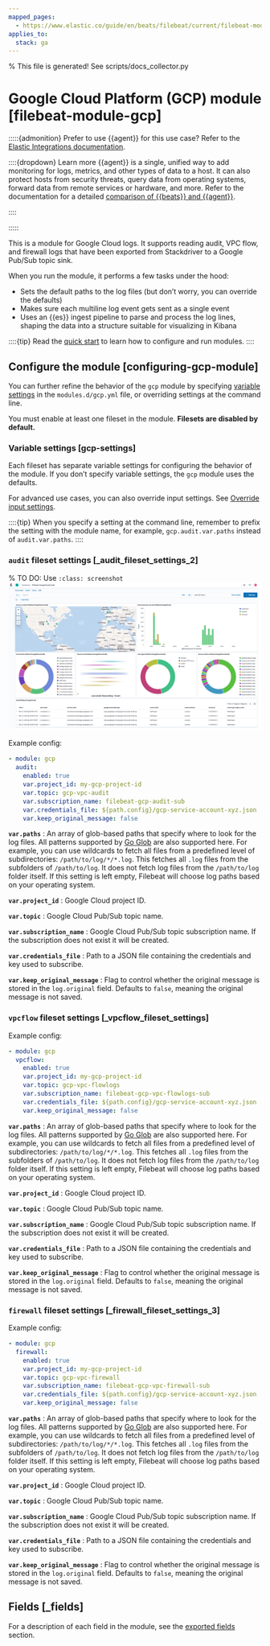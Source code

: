 ```yaml
---
mapped_pages:
  - https://www.elastic.co/guide/en/beats/filebeat/current/filebeat-module-gcp.html
applies_to:
  stack: ga
---
```


% This file is generated! See scripts/docs_collector.py

# Google Cloud Platform (GCP) module [filebeat-module-gcp]

:::::{admonition} Prefer to use {{agent}} for this use case?
Refer to the [Elastic Integrations documentation](integration-docs://reference/gcp/index.md).

::::{dropdown} Learn more
{{agent}} is a single, unified way to add monitoring for logs, metrics, and other types of data to a host. It can also protect hosts from security threats, query data from operating systems, forward data from remote services or hardware, and more. Refer to the documentation for a detailed [comparison of {{beats}} and {{agent}}](docs-content://reference/fleet/index.md).

::::


:::::


This is a module for Google Cloud logs. It supports reading audit, VPC flow, and firewall logs that have been exported from Stackdriver to a Google Pub/Sub topic sink.

When you run the module, it performs a few tasks under the hood:

* Sets the default paths to the log files (but don’t worry, you can override the defaults)
* Makes sure each multiline log event gets sent as a single event
* Uses an {{es}} ingest pipeline to parse and process the log lines, shaping the data into a structure suitable for visualizing in Kibana

::::{tip}
Read the [quick start](/reference/filebeat/filebeat-installation-configuration.md) to learn how to configure and run modules.
::::



## Configure the module [configuring-gcp-module]

You can further refine the behavior of the `gcp` module by specifying [variable settings](#gcp-settings) in the `modules.d/gcp.yml` file, or overriding settings at the command line.

You must enable at least one fileset in the module. **Filesets are disabled by default.**


### Variable settings [gcp-settings]

Each fileset has separate variable settings for configuring the behavior of the module. If you don’t specify variable settings, the `gcp` module uses the defaults.

For advanced use cases, you can also override input settings. See [Override input settings](/reference/filebeat/advanced-settings.md).

::::{tip}
When you specify a setting at the command line, remember to prefix the setting with the module name, for example, `gcp.audit.var.paths` instead of `audit.var.paths`.
::::



### `audit` fileset settings [_audit_fileset_settings_2]

% TO DO: Use `:class: screenshot`
![filebeat gcp audit](images/filebeat-gcp-audit.png)

Example config:

```yaml
- module: gcp
  audit:
    enabled: true
    var.project_id: my-gcp-project-id
    var.topic: gcp-vpc-audit
    var.subscription_name: filebeat-gcp-audit-sub
    var.credentials_file: ${path.config}/gcp-service-account-xyz.json
    var.keep_original_message: false
```

**`var.paths`**
:   An array of glob-based paths that specify where to look for the log files. All patterns supported by [Go Glob](https://golang.org/pkg/path/filepath/#Glob) are also supported here. For example, you can use wildcards to fetch all files from a predefined level of subdirectories: `/path/to/log/*/*.log`. This fetches all `.log` files from the subfolders of `/path/to/log`. It does not fetch log files from the `/path/to/log` folder itself. If this setting is left empty, Filebeat will choose log paths based on your operating system.

**`var.project_id`**
:   Google Cloud project ID.

**`var.topic`**
:   Google Cloud Pub/Sub topic name.

**`var.subscription_name`**
:   Google Cloud Pub/Sub topic subscription name. If the subscription does not exist it will be created.

**`var.credentials_file`**
:   Path to a JSON file containing the credentials and key used to subscribe.

**`var.keep_original_message`**
:   Flag to control whether the original message is stored in the `log.original` field. Defaults to `false`, meaning the original message is not saved.


### `vpcflow` fileset settings [_vpcflow_fileset_settings]

Example config:

```yaml
- module: gcp
  vpcflow:
    enabled: true
    var.project_id: my-gcp-project-id
    var.topic: gcp-vpc-flowlogs
    var.subscription_name: filebeat-gcp-vpc-flowlogs-sub
    var.credentials_file: ${path.config}/gcp-service-account-xyz.json
    var.keep_original_message: false
```

**`var.paths`**
:   An array of glob-based paths that specify where to look for the log files. All patterns supported by [Go Glob](https://golang.org/pkg/path/filepath/#Glob) are also supported here. For example, you can use wildcards to fetch all files from a predefined level of subdirectories: `/path/to/log/*/*.log`. This fetches all `.log` files from the subfolders of `/path/to/log`. It does not fetch log files from the `/path/to/log` folder itself. If this setting is left empty, Filebeat will choose log paths based on your operating system.

**`var.project_id`**
:   Google Cloud project ID.

**`var.topic`**
:   Google Cloud Pub/Sub topic name.

**`var.subscription_name`**
:   Google Cloud Pub/Sub topic subscription name. If the subscription does not exist it will be created.

**`var.credentials_file`**
:   Path to a JSON file containing the credentials and key used to subscribe.

**`var.keep_original_message`**
:   Flag to control whether the original message is stored in the `log.original` field. Defaults to `false`, meaning the original message is not saved.


### `firewall` fileset settings [_firewall_fileset_settings_3]

Example config:

```yaml
- module: gcp
  firewall:
    enabled: true
    var.project_id: my-gcp-project-id
    var.topic: gcp-vpc-firewall
    var.subscription_name: filebeat-gcp-vpc-firewall-sub
    var.credentials_file: ${path.config}/gcp-service-account-xyz.json
    var.keep_original_message: false
```

**`var.paths`**
:   An array of glob-based paths that specify where to look for the log files. All patterns supported by [Go Glob](https://golang.org/pkg/path/filepath/#Glob) are also supported here. For example, you can use wildcards to fetch all files from a predefined level of subdirectories: `/path/to/log/*/*.log`. This fetches all `.log` files from the subfolders of `/path/to/log`. It does not fetch log files from the `/path/to/log` folder itself. If this setting is left empty, Filebeat will choose log paths based on your operating system.

**`var.project_id`**
:   Google Cloud project ID.

**`var.topic`**
:   Google Cloud Pub/Sub topic name.

**`var.subscription_name`**
:   Google Cloud Pub/Sub topic subscription name. If the subscription does not exist it will be created.

**`var.credentials_file`**
:   Path to a JSON file containing the credentials and key used to subscribe.

**`var.keep_original_message`**
:   Flag to control whether the original message is stored in the `log.original` field. Defaults to `false`, meaning the original message is not saved.

## Fields [_fields]

For a description of each field in the module, see the [exported fields](/reference/filebeat/exported-fields-gcp.md) section.
